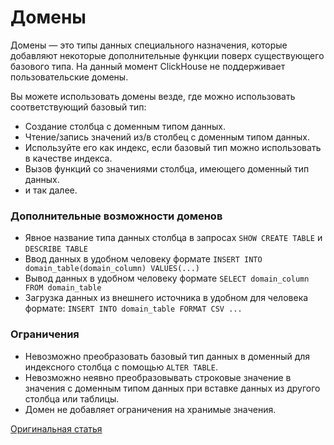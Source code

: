 # Домены

Домены — это типы данных специального назначения, которые добавляют некоторые дополнительные функции поверх существующего базового типа. На данный момент ClickHouse не поддерживает пользовательские домены.

Вы можете использовать домены везде, где можно использовать соответствующий базовый тип:

* Создание столбца с доменным типом данных.
* Чтение/запись значений из/в столбец с доменным типом данных.
* Используйте его как индекс, если базовый тип можно использовать в качестве индекса.
* Вызов функций со значениями столбца, имеющего доменный тип данных.
* и так далее.

### Дополнительные возможности доменов

* Явное название типа данных столбца в запросах `SHOW CREATE TABLE` и `DESCRIBE TABLE`
* Ввод данных в удобном человеку формате `INSERT INTO domain_table(domain_column) VALUES(...)`
* Вывод данных в удобном человеку формате `SELECT domain_column FROM domain_table`
* Загрузка данных из внешнего источника в удобном для человека формате: `INSERT INTO domain_table FORMAT CSV ...`

### Ограничения

* Невозможно преобразовать базовый тип данных в доменный для индексного столбца с помощью  `ALTER TABLE`.
* Невозможно неявно преобразовывать строковые значение в значения с доменным типом данных при вставке данных из другого столбца или таблицы.
* Домен не добавляет ограничения на хранимые значения.

[Оригинальная статья](https://clickhouse.yandex/docs/ru/data_types/domains/overview) <!--hide-->
